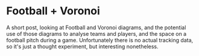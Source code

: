 Football + Voronoi
==================

A short post, looking at Football and Voronoi diagrams, and the potential use of those diagrams to analyse teams and players, and the space on a football pitch during a game.  Unfortunately there is no actual tracking data, so it's just a thought experiment, but interesting nonetheless.
